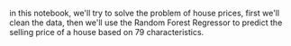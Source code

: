 in this notebook, we'll try to solve the problem of house prices, first we'll clean the data, then we'll use the Random Forest Regressor to predict the selling price of a house based on 79 characteristics.
